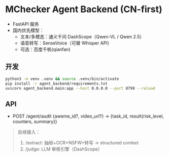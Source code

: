 # MChecker Agent Backend (CN-first)

- FastAPI 服务
- 国内优先模型：
  - 文本/多模态：通义千问 DashScope（Qwen-VL / Qwen 2.5）
  - 语音转写：SenseVoice（可替 Whisper API）
  - 可选：百度千帆(qianfan)

## 开发
```bash
python3 -m venv .venv && source .venv/bin/activate
pip install -r agent_backend/requirements.txt
uvicorn agent_backend.main:app --host 0.0.0.0 --port 8799 --reload
```

## API
- POST /agent/audit {aweme_id?, video_url?} → {task_id, result{risk_level, counters, summary}}

> 后续接入：
> 1) /extract: 抽帧+OCR+NSFW+转写 → structured context
> 2) /judge: LLM 审核引擎（DashScope）
